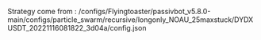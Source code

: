 Strategy come from : /configs/Flyingtoaster/passivbot_v5.8.0-main/configs/particle_swarm/recursive/longonly_NOAU_25maxstuck/DYDXUSDT_20221116081822_3d04a/config.json